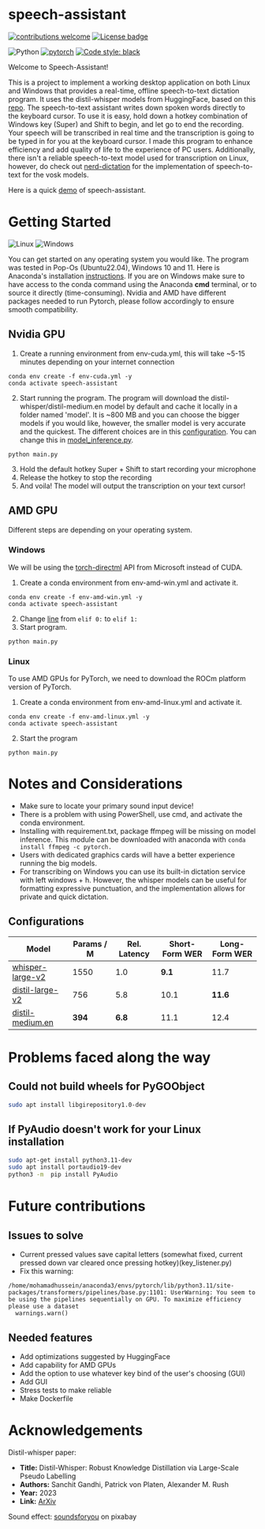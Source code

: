 # speech-assistant
[![contributions welcome](https://img.shields.io/badge/contributions-welcome-brightgreen.svg?style=flat)](https://github.com/dwyl/esta/issues)
[![License badge](https://img.shields.io/badge/License-MIT-blue.svg)](https://opensource.org/license/mit/)

![Python](https://img.shields.io/badge/Python-3.11-3776AB.svg?style=flat&logo=python&logoColor=white)
[![pytorch](https://img.shields.io/badge/PyTorch-2.1.1-EE4C2C.svg?style=flat&logo=pytorch)](https://pytorch.org)
[![Code style: black](https://img.shields.io/badge/code%20style-black-000000.svg)](https://github.com/psf/black)





<!-- 
[![Mohamad-Hussein github](https://img.shields.io/badge/GitHub-Mohamad-Hussein.svg?style=flat&logo=github)](https://github.com/Mohamad-Hussein)
![Static Badge](https://img.shields.io/badge/any%20text-you%20like-blue) 
![GitHub repo size](https://img.shields.io/github/repo-size/:Mohamad-Hussein/:speech-assistant)
-->

Welcome to Speech-Assistant! 

This is a project to implement a working desktop application on both Linux and Windows that provides a real-time, offline speech-to-text dictation program. It uses the distil-whisper models from HuggingFace, based on this [repo](https://github.com/huggingface/distil-whisper). The speech-to-text assistant writes down spoken words directly to the keyboard cursor. To use it is easy, hold down a hotkey combination of Windows key (Super) and Shift to begin, and let go to end the recording. Your speech will be transcribed in real time and the transcription is going to be typed in for you at the keyboard cursor. I made this program to enhance efficiency and add quality of life to the experience of PC users. Additionally, there isn't a reliable speech-to-text model used for transcription on Linux, however, do check out [nerd-dictation](https://github.com/ideasman42/nerd-dictation) for the implementation of speech-to-text for the vosk models.

Here is a quick [demo](https://youtu.be/rF8mtyhBZiM) of speech-assistant.

# Getting Started
![Linux](https://img.shields.io/badge/Linux-F2F2F2) ![Windows](https://img.shields.io/badge/Windows-17b3d2)

You can get started on any operating system you would like. The program was tested in Pop-Os (Ubuntu22.04), Windows 10 and 11. Here is Anaconda's installation [instructions](https://docs.anaconda.com/free/anaconda/install/). If you are on Windows make sure to have access to the conda command using the Anaconda **cmd** terminal, or to source it directly (time-consuming). Nvidia and AMD have different packages needed to run Pytorch, please follow accordingly to ensure smooth compatibility.

## Nvidia GPU
1. Create a running environment from env-cuda.yml, this will take ~5-15 minutes depending on your internet connection
```
conda env create -f env-cuda.yml -y
conda activate speech-assistant
```
2. Start running the program. The program will download the distil-whisper/distil-medium.en model by default and cache it locally in a folder named 'model'.  It is ~800 MB and you can choose the bigger models if you would like, however, the smaller model is very accurate and the quickest. The different choices are in this [configuration](#configurations). You can change this in [model_inference.py](https://github.com/Mohamad-Hussein/speech-assistant/blob/main/src/model_inference.py).
```
python main.py
```
3. Hold the default hotkey Super + Shift to start recording your microphone
4. Release the hotkey to stop the recording
5. And voila! The model will output the transcription on your text cursor!

## AMD GPU
Different steps are depending on your operating system.

### Windows
We will be using the [torch-directml](https://learn.microsoft.com/en-us/windows/ai/directml/dml-intro) API from Microsoft instead of CUDA.
1. Create a conda environment from env-amd-win.yml and activate it.
```
conda env create -f env-amd-win.yml -y
conda activate speech-assistant
```
2. Change [line](https://github.com/Mohamad-Hussein/speech-assistant/blob/main/src/funcs.py#L58) from ```elif 0:``` to ```elif 1:```
3. Start program.
```
python main.py
```
### Linux
To use AMD GPUs for PyTorch, we need to download the ROCm platform version of PyTorch.
1. Create a conda environment from env-amd-linux.yml and activate it.
```
conda env create -f env-amd-linux.yml -y
conda activate speech-assistant
```
2. Start the program
```
python main.py
```
# Notes and Considerations
- Make sure to locate your primary sound input device!
- There is a problem with using PowerShell, use cmd, and activate the conda environment.
- Installing with requirement.txt, package ffmpeg will be missing on model inference. This module can be downloaded with anaconda with ```conda install ffmpeg -c pytorch.```
- Users with dedicated graphics cards will have a better experience running the big models.
- For transcribing on Windows you can use its built-in dictation service with left windows + h. However, the whisper models can be useful for formatting expressive punctuation, and the implementation allows for private and quick dictation.
## Configurations

| Model                                                                      | Params / M | Rel. Latency | Short-Form WER | Long-Form WER |
|----------------------------------------------------------------------------|------------|--------------|----------------|---------------|
| [whisper-large-v2](https://huggingface.co/openai/whisper-large-v2)         | 1550       | 1.0          | **9.1**        | 11.7          |
| [distil-large-v2](https://huggingface.co/distil-whisper/distil-large-v2)   | 756        | 5.8          | 10.1           | **11.6**      |
| [distil-medium.en](https://huggingface.co/distil-whisper/distil-medium.en) | **394**    | **6.8**      | 11.1           | 12.4          |

# Problems faced along the way
## Could not build wheels for PyGOObject
```bash
sudo apt install libgirepository1.0-dev
```
## If PyAudio doesn't work for your Linux installation
```bash
sudo apt-get install python3.11-dev
sudo apt install portaudio19-dev
python3 -m  pip install PyAudio
```

# Future contributions
## Issues to solve
- Current pressed values save capital letters (somewhat fixed, current pressed down var cleared once pressing hotkey)(key_listener.py)
- Fix this warning:
```
/home/mohamadhussein/anaconda3/envs/pytorch/lib/python3.11/site-packages/transformers/pipelines/base.py:1101: UserWarning: You seem to be using the pipelines sequentially on GPU. To maximize efficiency please use a dataset
  warnings.warn()
```

## Needed features
- Add optimizations suggested by HuggingFace
- Add capability for AMD GPUs
- Add the option to use whatever key bind of the user's choosing (GUI)
- Add GUI
- Stress tests to make reliable
- Make Dockerfile

# Acknowledgements

Distil-whisper paper:

- **Title:** Distil-Whisper: Robust Knowledge Distillation via Large-Scale Pseudo Labelling
- **Authors:** Sanchit Gandhi, Patrick von Platen, Alexander M. Rush
- **Year:** 2023
- **Link:** [ArXiv](https://arxiv.org/abs/2311.00430)

Sound effect: [soundsforyou](https://pixabay.com/users/soundsforyou-4861230/) on pixabay
